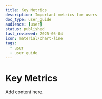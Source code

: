 ```yaml
---
title: Key Metrics
description: Important metrics for users
doc_type: user_guide
audience: [user]
status: published
last_reviewed: 2025-05-04
icon: material/chart-line
tags:
  - user
  - user_guide
---
```


# Key Metrics

Add content here.
